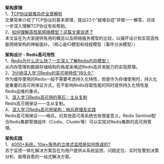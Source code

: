 **架构原理**    
1、[TCP协议疑难杂症全景解析](https://mp.weixin.qq.com/s?__biz=MzI4OTU3ODk3NQ==&mid=2247485188&idx=1&sn=c2e8c0f8ab27c798954d417ca550c449&chksm=ec2c4db4db5bc4a24028715c8bdfe4564cdebca2ea4fa9eaa4b86634073f7f48e274fffd7180&scene=0#rd)  
文章简单介绍了TCP协议的基本原理，提出23个“疑难杂症”并做一一解答，对进一步深入理解TCP协议有些帮助。   
2、[如何理解高性能网络模型？这篇文章说透了](https://mp.weixin.qq.com/s?__biz=MjM5ODI5Njc2MA==&mid=2655818750&idx=1&sn=85f61fa4add73eddba9973c85f8be131&chksm=bd74de298a03573f9d42b5e6769e7ad7ed24a1d3204ac7ec188579dbb180b988d3db7b362639&scene=0#rd)  
本文旨在为大家提供有用的概览以及网络服务模型的比较，以揭开设计和实现高性能网络架构的神秘面纱。（核心是IO模型和线程模型（事件分派模型））

**架构设计 - Redis高可用性**   
1、[Redis为什么这么快？一文深入了解Redis内存模型！](https://mp.weixin.qq.com/s?__biz=MjM5ODI5Njc2MA==&mid=2655816024&idx=1&sn=f4ee4afce1055d9f34c61a8a9d95918a&chksm=bd74c48f8a034d99ffb4291e78a6b0c6654a8ab74d83bbf6739bc4ec20ce7ae1165d19e79d44&scene=21#wechat_redirect)  
从内存管理和数据存储结构的角度来阐述Redis高并发能力的实现原理。  
2、[3分钟深入学习Redis的高可用特性“持久化”](https://mp.weixin.qq.com/s?__biz=MjM5ODI5Njc2MA==&mid=2655817009&idx=1&sn=1b28414b42179d506d4216112dfc36c7&chksm=bd74c0e68a0349f0506ea75dccad96e4c302764b45e2b5c6869d5d1e5d1fd3bb5c4931caf2a6&scene=21#wechat_redirect)  
作为缓存使用的Redis一般不需要考虑持久化特性，但是作为存储使用时，持久化是重要的高可用保证方式，在不影响Redis存取性能的同时提供持久化特性是Redis运维的重点。  
3、[深入学习Redis高可用的基石：主从复制](https://mp.weixin.qq.com/s?__biz=MjM5ODI5Njc2MA==&mid=2655817476&idx=1&sn=0a50d49549e3efbeb7a7cf4903e410f3&chksm=bd74c2d38a034bc53b808d9dcba840f958c2c856a256cb21702a2945b7e02f86b9e2702eb671&scene=21#wechat_redirect)  
Redis高可用保证——主从复制。   
4、[深入学习Redis高可用架构：哨兵原理及实践](https://mp.weixin.qq.com/s?__biz=MjM5ODI5Njc2MA==&mid=2655818849&idx=1&sn=1e1409612bfcb57bd4ab20a0d7fc43ad&chksm=bd74d9b68a0350a02093cd6b6b2925769ef2f364a411822fc3070ba0ebde6d24377190d5c886&scene=0#rd)   
Redis高可用保证——哨兵，对其他高可用系统也有借鉴意义。Redis Sentinel配合Redis集群管理组件（Codis、Cluster等）可以实现对Redis集群的高可用管理。  

**架构实践**  
1、[4000+系统，10w+服务的立体式监控是如何炼成的?](https://mp.weixin.qq.com/s?__biz=MjM5ODI5Njc2MA==&mid=2655818782&idx=1&sn=c9b21cad29923aad15b7a905d3886915&chksm=bd74d9c98a0350dfcac8527ee418186523db9a42bd41d9475840442856b61fa9ae906d062166&scene=0#rd)  
苏宁监控一体化解决方案旨在为用户提供从系统监控、问题定位、实时告警到决策分析、故障自愈的一站式解决方案。
